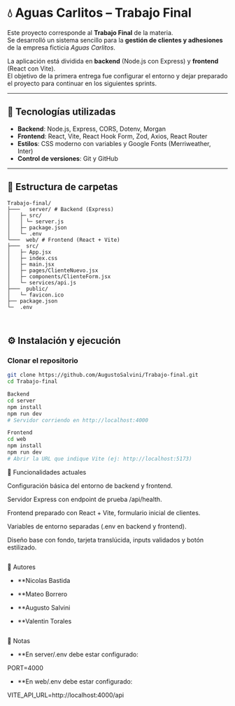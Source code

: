 # 💧 Aguas Carlitos – Trabajo Final

Este proyecto corresponde al **Trabajo Final** de la materia.  
Se desarrolló un sistema sencillo para la **gestión de clientes y adhesiones** de la empresa ficticia *Aguas Carlitos*.  

La aplicación está dividida en **backend** (Node.js con Express) y **frontend** (React con Vite).  
El objetivo de la primera entrega fue configurar el entorno y dejar preparado el proyecto para continuar en los siguientes sprints.

---

## 🚀 Tecnologías utilizadas

- **Backend**: Node.js, Express, CORS, Dotenv, Morgan  
- **Frontend**: React, Vite, React Hook Form, Zod, Axios, React Router  
- **Estilos**: CSS moderno con variables y Google Fonts (Merriweather, Inter)  
- **Control de versiones**: Git y GitHub  

---

## 📂 Estructura de carpetas
```
Trabajo-final/
├───   server/ # Backend (Express)
│   ├─ src/
│   │ └─ server.js
│   ├─ package.json
│   └─ .env
└───  web/ # Frontend (React + Vite)
├───  src/
│   ├─ App.jsx
│   ├─ index.css
│   ├─ main.jsx
│   ├─ pages/ClienteNuevo.jsx
│   ├─ components/ClienteForm.jsx
│   └─ services/api.js
├───  public/
│   └─ favicon.ico
├── package.json
└─  .env
```

```


```

## ⚙️ Instalación y ejecución

### Clonar el repositorio
```bash
git clone https://github.com/AugustoSalvini/Trabajo-final.git
cd Trabajo-final

Backend
cd server
npm install
npm run dev
# Servidor corriendo en http://localhost:4000

Frontend
cd web
npm install
npm run dev
# Abrir la URL que indique Vite (ej: http://localhost:5173)

```


🧩 Funcionalidades actuales

Configuración básica del entorno de backend y frontend.

Servidor Express con endpoint de prueba /api/health.

Frontend preparado con React + Vite, formulario inicial de clientes.

Variables de entorno separadas (.env en backend y frontend).

Diseño base con fondo, tarjeta translúcida, inputs validados y botón estilizado.

```

```
👥 Autores
- **Nicolas Bastida
  
- **Mateo Borrero
  
- **Augusto Salvini

- **Valentin Torales
```

```
📌 Notas

- **En server/.env debe estar configurado:

PORT=4000
- **En web/.env debe estar configurado:
  
VITE_API_URL=http://localhost:4000/api
```
